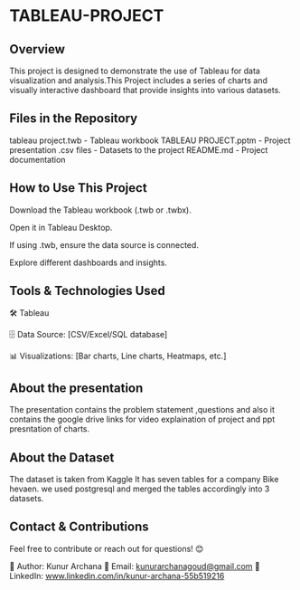 # TABLEAU-PROJECT

## Overview

This  project is designed to demonstrate the use of Tableau for data visualization and analysis.This Project includes a series of charts and visually interactive dashboard that provide insights into various datasets.

## Files in the Repository

tableau project.twb - Tableau workbook
TABLEAU PROJECT.pptm - Project presentation
.csv files - Datasets to the project
README.md - Project documentation

## How to Use This Project

Download the Tableau workbook (.twb or .twbx).

Open it in Tableau Desktop.

If using .twb, ensure the data source is connected.

Explore different dashboards and insights.

## Tools & Technologies Used

🛠 Tableau

🗄 Data Source: [CSV/Excel/SQL database]

📊 Visualizations: [Bar charts, Line charts, Heatmaps, etc.]

## About the presentation

The presentation contains the problem statement ,questions and also it contains the google drive links for video explaination of project and ppt presntation of charts.

## About the Dataset

The dataset is taken from Kaggle It has seven tables for a company Bike hevaen.
we used postgresql and merged the tables accordingly into 3 datasets.

## Contact & Contributions

Feel free to contribute or reach out for questions! 😊

🔗 Author: Kunur Archana
📧 Email: kunurarchanagoud@gmail.com
🔗 LinkedIn: www.linkedin.com/in/kunur-archana-55b519216


